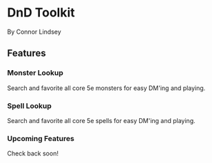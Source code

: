 # DnD Toolkit

By Connor Lindsey

## Features

### Monster Lookup

Search and favorite all core 5e monsters for easy DM'ing and playing.

### Spell Lookup

Search and favorite all core 5e spells for easy DM'ing and playing.

### Upcoming Features

Check back soon!
